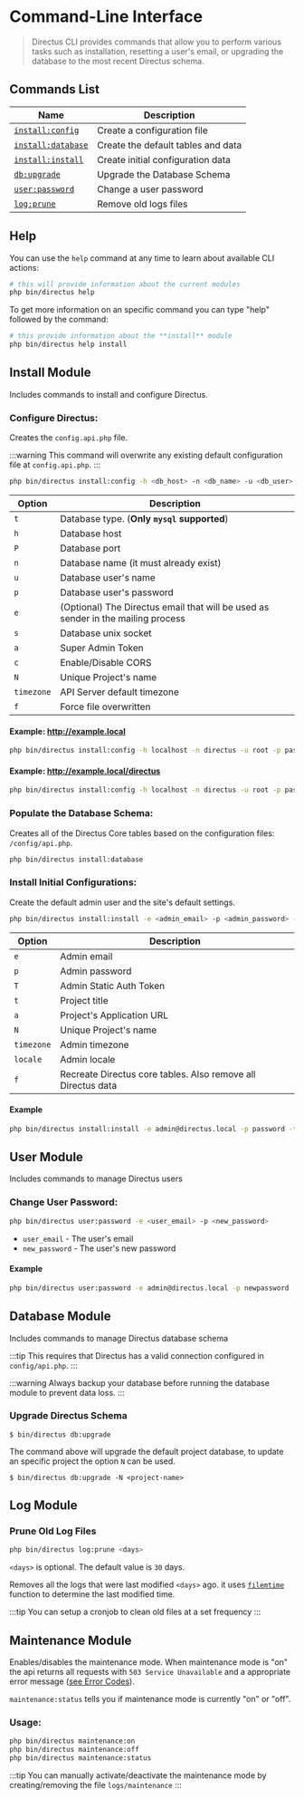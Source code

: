 # Command-Line Interface

> Directus CLI provides commands that allow you to perform various tasks such as installation, resetting a user's email, or upgrading the database to the most recent Directus schema.

## Commands List

| Name                                                  | Description
| ----------------------------------------------------- | -----------------------------
| [`install:config`](#configure-directus)               | Create a configuration file
| [`install:database`](#populate-the-database-schema)   | Create the default tables and data
| [`install:install`](#install-initial-configurations)  | Create initial configuration data
| [`db:upgrade`](#upgrade-directus-schema)              | Upgrade the Database Schema
| [`user:password`](#change-user-password)              | Change a user password
| [`log:prune`](#prune-old-log-files)                   | Remove old logs files

## Help

You can use the `help` command at any time to learn about available CLI actions:

```bash
# this will provide information about the current modules
php bin/directus help
```

To get more information on an specific command you can type "help" followed by the command:

```bash
# this provide information about the **install** module
php bin/directus help install
```

## Install Module

Includes commands to install and configure Directus.

### Configure Directus:

Creates the `config.api.php` file.

:::warning
This command will overwrite any existing default configuration file at `config.api.php`.
:::

```bash
php bin/directus install:config -h <db_host> -n <db_name> -u <db_user> -p <db_pass> -e <directus_email> -s <db_unix_socket>
```

| Option         | Description
| -------------- | -----------------------------
| `t`            | Database type. (**Only `mysql` supported**)
| `h`            | Database host
| `P`            | Database port
| `n`            | Database name (it must already exist)
| `u`            | Database user's name
| `p`            | Database user's password
| `e`            | (Optional) The Directus email that will be used as sender in the mailing process
| `s`            | Database unix socket
| `a`            | Super Admin Token
| `c`            | Enable/Disable CORS
| `N`            | Unique Project's name
| `timezone`     | API Server default timezone
| `f`            | Force file overwritten

#### Example: http://example.local

```bash
php bin/directus install:config -h localhost -n directus -u root -p pass -a super_admin_token
```

#### Example: http://example.local/directus

```bash
php bin/directus install:config -h localhost -n directus -u root -p pass -d directus
```

### Populate the Database Schema:

Creates all of the Directus Core tables based on the configuration files: `/config/api.php`.

```bash
php bin/directus install:database
```

### Install Initial Configurations:

Create the default admin user and the site's default settings.

```bash
php bin/directus install:install -e <admin_email> -p <admin_password> -t <site_name>
```

| Option         | Description
| -------------- | -----------------------------
| `e`            | Admin email
| `p`            | Admin password
| `T`            | Admin Static Auth Token
| `t`            | Project title
| `a`            | Project's Application URL
| `N`            | Unique Project's name
| `timezone`     | Admin timezone
| `locale`       | Admin locale
| `f`            | Recreate Directus core tables. Also remove all Directus data

#### Example

```bash
php bin/directus install:install -e admin@directus.local -p password -t "Directus Example"
```

## User Module

Includes commands to manage Directus users

### Change User Password:

```bash
php bin/directus user:password -e <user_email> -p <new_password>
```

* `user_email` - The user's email
* `new_password` - The user's new password

#### Example

```bash
php bin/directus user:password -e admin@directus.local -p newpassword
```

## Database Module

Includes commands to manage Directus database schema

:::tip
This requires that Directus has a valid connection configured in `config/api.php`.
:::

:::warning
Always backup your database before running the database module to prevent data loss.
:::

### Upgrade Directus Schema

```
$ bin/directus db:upgrade
```

The command above will upgrade the default project database, to update an specific project the option `N` can be used.

```
$ bin/directus db:upgrade -N <project-name>
```

## Log Module

### Prune Old Log Files

```bash
php bin/directus log:prune <days>
```

`<days>` is optional. The default value is `30` days.

Removes all the logs that were last modified `<days>` ago. it uses [`filemtime`](http://php.net/manual/en/function.filemtime.php) function to determine the last modified time.

:::tip
You can setup a cronjob to clean old files at a set frequency
:::


## Maintenance Module

Enables/disables the maintenance mode. When maintenance mode is "on" the api returns all requests with `503 Service Unavailable` and a appropriate error message ([see Error Codes](../api/reference.md)). 

`maintenance:status` tells you if maintenance mode is currently "on" or "off".

### Usage:
```bash
php bin/directus maintenance:on
php bin/directus maintenance:off
php bin/directus maintenance:status
```

:::tip
You can manually activate/deactivate the maintenance mode by creating/removing the file `logs/maintenance`
:::